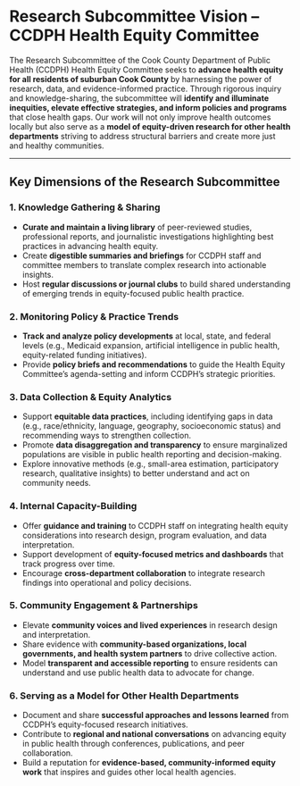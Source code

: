 # Research Subcommittee Vision – CCDPH Health Equity Committee

The Research Subcommittee of the Cook County Department of Public Health (CCDPH) Health Equity Committee seeks to **advance health equity for all residents of suburban Cook County** by harnessing the power of research, data, and evidence-informed practice. Through rigorous inquiry and knowledge-sharing, the subcommittee will **identify and illuminate inequities, elevate effective strategies, and inform policies and programs** that close health gaps. Our work will not only improve health outcomes locally but also serve as a **model of equity-driven research for other health departments** striving to address structural barriers and create more just and healthy communities.

---

## Key Dimensions of the Research Subcommittee

### 1. Knowledge Gathering & Sharing
- **Curate and maintain a living library** of peer-reviewed studies, professional reports, and journalistic investigations highlighting best practices in advancing health equity.
- Create **digestible summaries and briefings** for CCDPH staff and committee members to translate complex research into actionable insights.
- Host **regular discussions or journal clubs** to build shared understanding of emerging trends in equity-focused public health practice.

### 2. Monitoring Policy & Practice Trends
- **Track and analyze policy developments** at local, state, and federal levels (e.g., Medicaid expansion, artificial intelligence in public health, equity-related funding initiatives).
- Provide **policy briefs and recommendations** to guide the Health Equity Committee’s agenda-setting and inform CCDPH’s strategic priorities.

### 3. Data Collection & Equity Analytics
- Support **equitable data practices**, including identifying gaps in data (e.g., race/ethnicity, language, geography, socioeconomic status) and recommending ways to strengthen collection.
- Promote **data disaggregation and transparency** to ensure marginalized populations are visible in public health reporting and decision-making.
- Explore innovative methods (e.g., small-area estimation, participatory research, qualitative insights) to better understand and act on community needs.

### 4. Internal Capacity-Building
- Offer **guidance and training** to CCDPH staff on integrating health equity considerations into research design, program evaluation, and data interpretation.
- Support development of **equity-focused metrics and dashboards** that track progress over time.
- Encourage **cross-department collaboration** to integrate research findings into operational and policy decisions.

### 5. Community Engagement & Partnerships
- Elevate **community voices and lived experiences** in research design and interpretation.
- Share evidence with **community-based organizations, local governments, and health system partners** to drive collective action.
- Model **transparent and accessible reporting** to ensure residents can understand and use public health data to advocate for change.

### 6. Serving as a Model for Other Health Departments
- Document and share **successful approaches and lessons learned** from CCDPH’s equity-focused research initiatives.
- Contribute to **regional and national conversations** on advancing equity in public health through conferences, publications, and peer collaboration.
- Build a reputation for **evidence-based, community-informed equity work** that inspires and guides other local health agencies.
